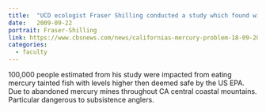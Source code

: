 ```yaml
---
title:  "UCD ecologist Fraser Shilling conducted a study which found widespread impact of people regularly eating mercury tainted fish"
date:   2009-09-22
portrait: Fraser-Shilling
link: https://www.cbsnews.com/news/californias-mercury-problem-18-09-2009/
categories:
  - faculty
---
```

100,000 people estimated from his study were impacted from eating mercury tainted fish with levels higher then deemed safe by the US EPA. Due to abandoned mercury mines throughout CA central coastal mountains. Particular dangerous to subsistence anglers.
